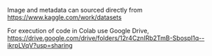 Image and metadata can sourced directly from https://www.kaggle.com/work/datasets 

For execution of code in Colab use Google Drive, 
https://drive.google.com/drive/folders/12r4CznIRb2TmB-SbospI1q--ikrpLVqV?usp=sharing 
